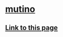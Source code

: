 # [mutino](https://truegelen.github.io/mutino/dist/)
[Link to this page](https://truegelen.github.io/mutino/dist/)
--------------------------------
